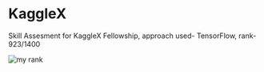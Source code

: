 # KaggleX
Skill Assesment for KaggleX Fellowship, approach used- TensorFlow, rank- 923/1400

![my rank](images/image.png)
